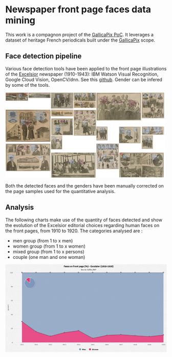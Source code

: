 # Newspaper front page faces data mining

This work is a compagnon project of the [GallicaPix PoC](https://gallicapix.bnf.fr/). It leverages a dataset of heritage French periodicals  built under the [GallicaPix](https://github.com/altomator/Image_Retrieval) scope.


## Face detection pipeline
Various face detection tools have been applied to the front page illustrations of the [Excelsior](https://gallica.bnf.fr/ark:/12148/cb32771891w/date) newspaper (1910-1943): IBM Watson Visual Recognition, Google Cloud Vision, OpenCV/dnn. See this [github](https://github.com/altomator/Image_Retrieval). Gender can be infered by some of the tools. 

![Faces](https://github.com/altomator/Front-page_data-mining/blob/main/images/faces.jpg)

Both the detected faces and the genders have been manually corrected on the page samples used for the quantitative analysis.


## Analysis
The following charts make use of the quantity of faces detected and show the evolution of the Excelsior editorial choices regarding human faces on the front pages, from 1910 to 1920. The categories analysed are :

- men group (from 1 to x men)
- women group (from 1 to x women)
- mixed group (from 1 to x persons)
- couple (one man and one woman)




![Men and women faces](https://github.com/altomator/Introduction_to_Deep_Learning-2-Face_Detection/blob/main/images/faces-excelsior.jpg)












 

